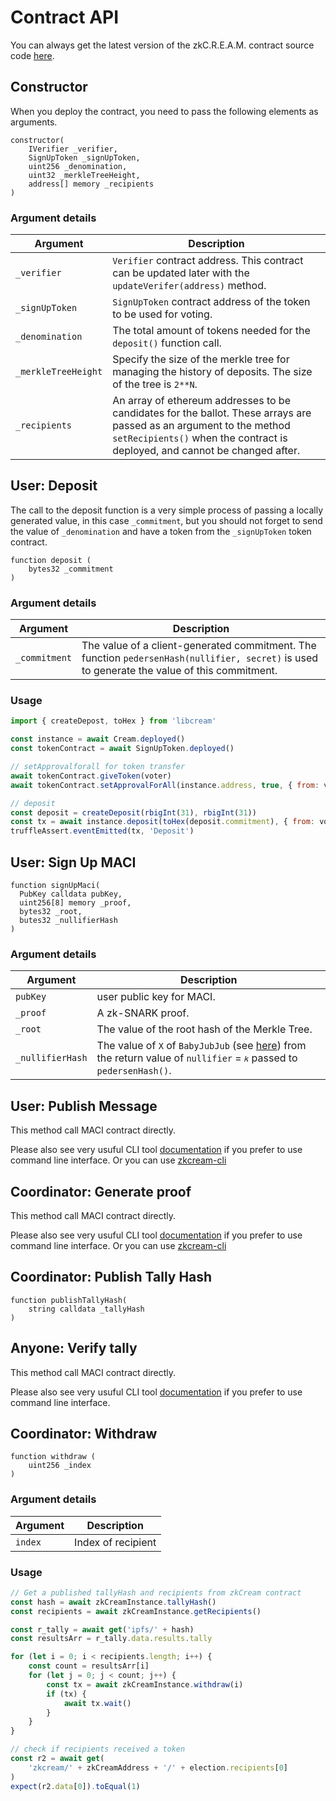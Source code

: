 # Contract API

You can always get the latest version of the zkC.R.E.A.M. contract source code [here](https://github.com/couger-inc/cream/blob/master/contracts/contracts/Cream.sol).

## Constructor

When you deploy the contract, you need to pass the following elements as arguments.

```solidity
constructor(
    IVerifier _verifier,
    SignUpToken _signUpToken,
    uint256 _denomination,
    uint32 _merkleTreeHeight,
    address[] memory _recipients
)
```

### Argument details

| Argument            | Description                                                                                                                                                                                                                                              |
|---------------------|----------------------------------------------------------------------------------------------------------------------------------------------------------------------------------------------------------------------------------------------------------|
| `_verifier`         | `Verifier` contract address. This contract can be updated later with the `updateVerifer(address)` method.                                                                                                                                                       |
| `_signUpToken`      | `SignUpToken` contract address of the token to be used for voting.                                                                                                                                                                                       |
| `_denomination`     | The total amount of tokens needed for the `deposit()` function call.                                                                                                                                                                                      |
| `_merkleTreeHeight` | Specify the size of the merkle tree for managing the history of deposits. The size of the tree is `2**N`.                                                                                                                                                |
| `_recipients`       | An array of ethereum addresses to be candidates for the ballot. These arrays are passed as an argument to the method `setRecipients()` when the contract is deployed, and cannot be changed after. |

## User: Deposit

The call to the deposit function is a very simple process of passing a locally generated value, in this case `_commitment`, but you should not forget to send the value of `_denomination` and have a token from the `_signUpToken` token contract.

```solidity
function deposit (
    bytes32 _commitment
)
```

### Argument details

| Argument      | Description                                                                                                                                  |
|---------------|----------------------------------------------------------------------------------------------------------------------------------------------|
| `_commitment` | The value of a client-generated commitment. The function `pedersenHash(nullifier, secret)` is used to generate the value of this commitment. |

### Usage

```javascript
import { createDepost, toHex } from 'libcream'

const instance = await Cream.deployed()
const tokenContract = await SignUpToken.deployed()

// setApprovalforall for token transfer
await tokenContract.giveToken(voter)
await tokenContract.setApprovalForAll(instance.address, true, { from: voter })

// deposit
const deposit = createDeposit(rbigInt(31), rbigInt(31))
const tx = await instance.deposit(toHex(deposit.commitment), { from: voter })
truffleAssert.eventEmitted(tx, 'Deposit')
```

## User: Sign Up MACI

```solidity
function signUpMaci(
  PubKey calldata pubKey,
  uint256[8] memory _proof,
  bytes32 _root,
  butes32 _nullifierHash
)
```

### Argument details

| Argument      | Description                                                                                                                                  |
|---------------|----------------------------------------------------------------------------------------------------------------------------------------------|
| `pubKey` | user public key for MACI.|
| `_proof` | A zk-SNARK proof.|
| `_root`| The value of the root hash of the Merkle Tree.|
| `_nullifierHash` | The value of `X` of `BabyJubJub` (see [here](https://eips.ethereum.org/EIPS/eip-2494)) from the return value of `nullifier` = `𝑘` passed to `pedersenHash()`.|

## User: Publish Message

This method call MACI contract directly.

Please also see very usuful CLI tool [documentation](https://appliedzkp.github.io/maci/cli.html#user-publish-message) if you prefer to use command line interface. Or you can use [zkcream-cli](https://github.com/zkcream/zkcream-cli)

## Coordinator: Generate proof

This method call MACI contract directly.

Please also see very usuful CLI tool [documentation](https://appliedzkp.github.io/maci/cli.html#coordinator-generate-proofs) if you prefer to use command line interface. Or you can use [zkcream-cli](https://github.com/zkcream/zkcream-cli)

## Coordinator: Publish Tally Hash

```solidity
function publishTallyHash(
    string calldata _tallyHash
)
```

## Anyone: Verify tally

This method call MACI contract directly.

Please also see very usuful CLI tool [documentation](https://appliedzkp.github.io/maci/cli.html#anyone-verify-tally) if you prefer to use command line interface.

## Coordinator: Withdraw

```solidity
function withdraw (
    uint256 _index
)
```

### Argument details

| Argument      | Description                                                                                                                                  |
|---------------|----------------------------------------------------------------------------------------------------------------------------------------------|
| `index` | Index of recipient |

### Usage

```javascript
// Get a published tallyHash and recipients from zkCream contract
const hash = await zkCreamInstance.tallyHash()
const recipients = await zkCreamInstance.getRecipients()

const r_tally = await get('ipfs/' + hash)
const resultsArr = r_tally.data.results.tally

for (let i = 0; i < recipients.length; i++) {
    const count = resultsArr[i]
    for (let j = 0; j < count; j++) {
        const tx = await zkCreamInstance.withdraw(i)
        if (tx) {
            await tx.wait()
        }
    }
}

// check if recipients received a token
const r2 = await get(
    'zkcream/' + zkCreamAddress + '/' + election.recipients[0]
)
expect(r2.data[0]).toEqual(1)
```
